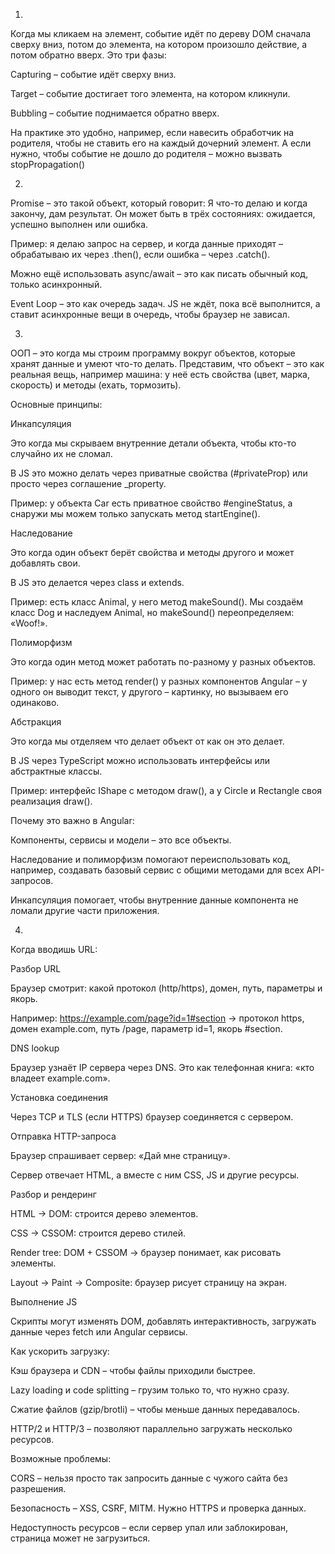 1.

Когда мы кликаем на элемент, событие идёт по дереву DOM сначала сверху вниз, потом до элемента, на котором произошло действие, а потом обратно вверх. Это три фазы:

Capturing – событие идёт сверху вниз.

Target – событие достигает того элемента, на котором кликнули.

Bubbling – событие поднимается обратно вверх.

На практике это удобно, например, если навесить обработчик на родителя, чтобы не ставить его на каждый дочерний элемент. А если нужно, чтобы событие не дошло до родителя – можно вызвать stopPropagation()



2.

Promise – это такой объект, который говорит: Я что-то делаю и когда закончу, дам результат. Он может быть в трёх состояниях: ожидается, успешно выполнен или ошибка.

Пример: я делаю запрос на сервер, и когда данные приходят – обрабатываю их через .then(), если ошибка – через .catch().

Можно ещё использовать async/await – это как писать обычный код, только асинхронный.

Event Loop – это как очередь задач. JS не ждёт, пока всё выполнится, а ставит асинхронные вещи в очередь, чтобы браузер не зависал.





3.

ООП – это когда мы строим программу вокруг объектов, которые хранят данные и умеют что-то делать. Представим, что объект – это как реальная вещь, например машина: у неё есть свойства (цвет, марка, скорость) и методы (ехать, тормозить).

Основные принципы:

Инкапсуляция

Это когда мы скрываем внутренние детали объекта, чтобы кто-то случайно их не сломал.

В JS это можно делать через приватные свойства (#privateProp) или просто через соглашение _property.

Пример: у объекта Car есть приватное свойство #engineStatus, а снаружи мы можем только запускать метод startEngine().


Наследование

Это когда один объект берёт свойства и методы другого и может добавлять свои.

В JS это делается через class и extends.

Пример: есть класс Animal, у него метод makeSound(). Мы создаём класс Dog и наследуем Animal, но makeSound() переопределяем: «Woof!».





Полиморфизм

Это когда один метод может работать по-разному у разных объектов.

Пример: у нас есть метод render() у разных компонентов Angular – у одного он выводит текст, у другого – картинку, но вызываем его одинаково.



Абстракция

Это когда мы отделяем что делает объект от как он это делает.

В JS через TypeScript можно использовать интерфейсы или абстрактные классы.

Пример: интерфейс IShape с методом draw(), а у Circle и Rectangle своя реализация draw().

Почему это важно в Angular:

Компоненты, сервисы и модели – это все объекты.

Наследование и полиморфизм помогают переиспользовать код, например, создавать базовый сервис с общими методами для всех API-запросов.

Инкапсуляция помогает, чтобы внутренние данные компонента не ломали другие части приложения.







4.

Когда вводишь URL:

Разбор URL

Браузер смотрит: какой протокол (http/https), домен, путь, параметры и якорь.

Например: https://example.com/page?id=1#section → протокол https, домен example.com, путь /page, параметр id=1, якорь #section.


DNS lookup

Браузер узнаёт IP сервера через DNS. Это как телефонная книга: «кто владеет example.com».


Установка соединения

Через TCP и TLS (если HTTPS) браузер соединяется с сервером.


Отправка HTTP-запроса

Браузер спрашивает сервер: «Дай мне страницу».

Сервер отвечает HTML, а вместе с ним CSS, JS и другие ресурсы.







Разбор и рендеринг

HTML → DOM: строится дерево элементов.

CSS → CSSOM: строится дерево стилей.

Render tree: DOM + CSSOM → браузер понимает, как рисовать элементы.

Layout → Paint → Composite: браузер рисует страницу на экран.


Выполнение JS

Скрипты могут изменять DOM, добавлять интерактивность, загружать данные через fetch или Angular сервисы.



Как ускорить загрузку:

Кэш браузера и CDN – чтобы файлы приходили быстрее.

Lazy loading и code splitting – грузим только то, что нужно сразу.

Сжатие файлов (gzip/brotli) – чтобы меньше данных передавалось.

HTTP/2 и HTTP/3 – позволяют параллельно загружать несколько ресурсов.







Возможные проблемы:

CORS – нельзя просто так запросить данные с чужого сайта без разрешения.

Безопасность – XSS, CSRF, MITM. Нужно HTTPS и проверка данных.

Недоступность ресурсов – если сервер упал или заблокирован, страница может не загрузиться. 

 

 

 

 

 

 
